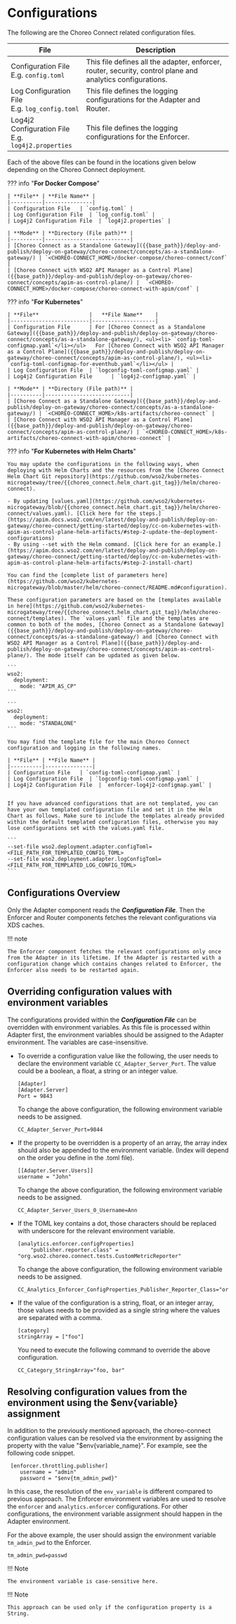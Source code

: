 # Configurations

The following are the Choreo Connect related configuration files.

| **File** | **Description** |
|---------------|---------------------|
| Configuration File </br> E.g. `config.toml` | This file defines all the adapter, enforcer, router, security, control plane and analytics configurations.     | 
| Log Configuration File </br> E.g. `log_config.toml` | This file defines the logging configurations for the Adapter and Router.  | 
| Log4j2 Configuration File </br> E.g. `log4j2.properties` | This file defines the logging configurations for the Enforcer.  |

Each of the above files can be found in the locations given below depending on the Choreo Connect deployment.

??? info "**For Docker Compose**"

    | **File** | **File Name** |
    |----------|---------------|
    | Configuration File   | `config.toml` |
    | Log Configuration File  | `log_config.toml` |
    | Log4j2 Configuration File  | `log4j2.properties` |

    | **Mode** | **Directory (File path)** |
    |----------|---------------------------|
    | [Choreo Connect as a Standalone Gateway]({{base_path}}/deploy-and-publish/deploy-on-gateway/choreo-connect/concepts/as-a-standalone-gateway/) | `<CHOREO-CONNECT_HOME>/docker-compose/choreo-connect/conf` |
    | [Choreo Connect with WSO2 API Manager as a Control Plane]({{base_path}}/deploy-and-publish/deploy-on-gateway/choreo-connect/concepts/apim-as-control-plane/) |  `<CHOREO-CONNECT_HOME>/docker-compose/choreo-connect-with-apim/conf` |

??? info "**For Kubernetes**"

    | **File**                |   **File Name**    |
    |-------------------------|--------------------|
    | Configuration File      | For [Choreo Connect as a Standalone Gateway]({{base_path}}/deploy-and-publish/deploy-on-gateway/choreo-connect/concepts/as-a-standalone-gateway/), <ul><li> `config-toml-configmap.yaml`</li></ul>   For [Choreo Connect with WSO2 API Manager as a Control Plane]({{base_path}}/deploy-and-publish/deploy-on-gateway/choreo-connect/concepts/apim-as-control-plane/), <ul><li> `config-toml-configmap-for-eventhub.yaml`</li></ul> |
    | Log Configuration File  | `logconfig-toml-configmap.yaml` |
    | Log4j2 Configuration File      | `log4j2-configmap.yaml` |

    | **Mode** | **Directory (File path)** |
    |----------|---------------------------|
    | [Choreo Connect as a Standalone Gateway]({{base_path}}/deploy-and-publish/deploy-on-gateway/choreo-connect/concepts/as-a-standalone-gateway/) | `<CHOREO-CONNECT_HOME>/k8s-artifacts/choreo-connect` |
    | [Choreo Connect with WSO2 API Manager as a Control Plane]({{base_path}}/deploy-and-publish/deploy-on-gateway/choreo-connect/concepts/apim-as-control-plane/) | `<CHOREO-CONNECT_HOME>/k8s-artifacts/choreo-connect-with-apim/choreo-connect` |

??? info "**For Kubernetes with Helm Charts**"

    You may update the configurations in the following ways, when deploying with Helm Charts and the resources from the [Choreo Connect Helm Chart Git repository](https://github.com/wso2/kubernetes-microgateway/tree/{{choreo_connect.helm_chart.git_tag}}/helm/choreo-connect). 

    - By updating [values.yaml](https://github.com/wso2/kubernetes-microgateway/blob/{{choreo_connect.helm_chart.git_tag}}/helm/choreo-connect/values.yaml). [Click here for the steps.](https://apim.docs.wso2.com/en/latest/deploy-and-publish/deploy-on-gateway/choreo-connect/getting-started/deploy/cc-on-kubernetes-with-apim-as-control-plane-helm-artifacts/#step-2-update-the-deployment-configurations)
    - By using --set with the Helm command. [Click here for an example.](https://apim.docs.wso2.com/en/latest/deploy-and-publish/deploy-on-gateway/choreo-connect/getting-started/deploy/cc-on-kubernetes-with-apim-as-control-plane-helm-artifacts/#step-2-install-chart)

    You can find the [complete list of parameters here](https://github.com/wso2/kubernetes-microgateway/blob/master/helm/choreo-connect/README.md#configuration).

    These configuration parameters are based on the [templates available in here](https://github.com/wso2/kubernetes-microgateway/tree/{{choreo_connect.helm_chart.git_tag}}/helm/choreo-connect/templates). The `values.yaml` file and the templates are common to both of the modes, [Choreo Connect as a Standalone Gateway]({{base_path}}/deploy-and-publish/deploy-on-gateway/choreo-connect/concepts/as-a-standalone-gateway/) and [Choreo Connect with WSO2 API Manager as a Control Plane]({{base_path}}/deploy-and-publish/deploy-on-gateway/choreo-connect/concepts/apim-as-control-plane/). The mode itself can be updated as given below.

    ```
    wso2:
      deployment:
        mode: "APIM_AS_CP"
    ```

    ```
    wso2:
      deployment:
        mode: "STANDALONE"
    ```

    You may find the template file for the main Choreo Connect configuration and logging in the following names.

    | **File** | **File Name** |
    |----------|---------------|
    | Configuration File   | `config-toml-configmap.yaml` |
    | Log Configuration File  | `logconfig-toml-configmap.yaml` |
    | Log4j2 Configuration File  | `enforcer-log4j2-configmap.yaml` |


    If you have advanced configurations that are not templated, you can have your own templated configuration file and set it in the Helm Chart as follows. Make sure to include the templates already provided within the default templated configuration files, otherwise you may lose configurations set with the values.yaml file.

    ```    
    --set-file wso2.deployment.adapter.configToml=<FILE_PATH_FOR_TEMPLATED_CONFIG_TOML>
    --set-file wso2.deployment.adapter.logConfigToml=<FILE_PATH_FOR_TEMPLATED_LOG_CONFIG_TOML>
    ``` 


## Configurations Overview

Only the Adapter component reads the ***Configuration File***. Then the Enforcer and Router components fetches the relevant configurations via XDS caches. 

!!! note

    The Enforcer component fetches the relevant configurations only once from the Adapter in its lifetime. If the Adapter is restarted with a configuration change which contains changes related to Enforcer, the Enforcer also needs to be restarted again.


## Overriding configuration values with environment variables

The configurations provided within the ***Configuration File*** can be overridden with environment variables. As this file is processed within Adapter first, the environment variables should be assigned
to the Adapter environment. The variables are case-insensitive.

- To override a configuration value like the following, the user needs to declare the environment variable
`CC_Adapter_Server_Port`. The value could be a boolean, a float, a string or an integer value.

    ```
    [Adapter]
    [Adapter.Server]
    Port = 9843
    ```

    To change the above configuration, the following environment variable needs to be assigned.

    ```
    CC_Adapter_Server_Port=9844
    ```

- If the property to be overridden is a property of an array, the array index should also be appended to the 
environment variable. (Index will depend on the order you define in the .toml file).

    ```
    [[Adapter.Server.Users]]
    username = "John"
    ```

    To change the above configuration, the following environment variable needs to be assigned.

    ```
    CC_Adapter_Server_Users_0_Username=Ann
    ```


- If the TOML key contains a dot, those characters should be replaced with underscore for the relevant 
environment variable.

    ```
    [analytics.enforcer.configProperties]
        "publisher.reporter.class" = "org.wso2.choreo.connect.tests.CustomMetricReporter"
    ```            

    To change the above configuration, the following environment variable needs to be assigned.

    ```
    CC_Analytics_Enforcer_ConfigProperties_Publisher_Reporter_Class="org.example.CustomMetricReporter"
    ```

- If the value of the configuration is a string, float, or an integer array, those values needs to be provided as
a single string where the values are separated with a comma. 

    ```
    [category]
    stringArray = ["foo"]
    ```

    You need to execute the following command to override the above configuration.

    ```
    CC_Category_StringArray="foo, bar"
    ```


## Resolving configuration values from the environment using the $env{variable} assignment

In addition to the previously mentioned approach, the choreo-connect configuration values can be resolved via the environment by assigning the property with the value "$env{variable_name}". For example, see the following code snippet.

```
 [enforcer.throttling.publisher]
    username = "admin"
    password = "$env{tm_admin_pwd}"
```    

In this case, the resolution of the `env_variable` is different compared to previous approach. The Enforcer environment variables are used to resolve the `enforcer` and `analytics.enforcer` configurations. For other configurations, the environment variable assignment should happen in the Adapter environment.

For the above example, the user should assign the environment variable `tm_admin_pwd` to the Enforcer.

```
tm_admin_pwd=passwd
```

!!! Note

    The environment variable is case-sensitive here.
    

!!! Note

    This approach can be used only if the configuration property is a String. 
